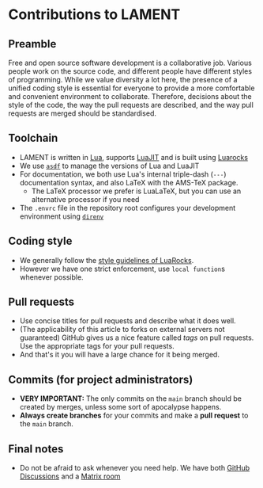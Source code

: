 # Contributions to LAMENT

## Preamble
Free and open source software development is a collaborative job. Various people work on the source code, and different people have different styles of programming. While we value diversity a lot here, the presence of a unified coding style is essential for everyone to provide a more comfortable and convenient environment to collaborate. Therefore, decisions about the style of the code, the way the pull requests are described, and the way pull requests are merged should be standardised.

## Toolchain
- LAMENT is written in [Lua](https://lua.org), supports [LuaJIT](https://luajit.org/) and is built using [Luarocks](https://luarocks.org)
- We use [`asdf`](https://asdf-vm.com) to manage the versions of Lua and LuaJIT
- For documentation, we both use Lua's internal triple-dash (`---`) documentation syntax, and also LaTeX with the AMS-TeX package.
  - The LaTeX processor we prefer is LuaLaTeX, but you can use an alternative processor if you need
- The `.envrc` file in the repository root configures your development environment using [`direnv`](https://direnv.net/)

## Coding style
- We generally follow the [style guidelines of LuaRocks](https://github.com/luarocks/lua-style-guide).
- However we have one strict enforcement, use `local function`s whenever possible.

## Pull requests
- Use concise titles for pull requests and describe what it does well.
- (The applicability of this article to forks on external servers not guaranteed)
  GitHub gives us a nice feature called *tags* on pull requests. Use the appropriate tags for your pull requests.
- And that's it you will have a large chance for it being merged.

## Commits (for project administrators)
- **VERY IMPORTANT:** The only commits on the `main` branch should be created by merges, unless some sort of apocalypse happens.
- **Always create branches** for your commits and make a **pull request** to the `main` branch.

## Final notes
- Do not be afraid to ask whenever you need help. We have both [GitHub Discussions](https://github.com/Sparkles-Laurel/lament/discussions/10) and a [Matrix room](https://matrix.to/#/#lament-contrib:platypus-sandbox.com)
